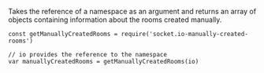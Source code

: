 Takes the reference of a  namespace as an argument and returns an array of objects containing information about the rooms created manually.
```
const getManuallyCreatedRooms = require('socket.io-manually-created-rooms')

// io provides the reference to the namespace
var manuallyCreatedRooms = getManuallyCreatedRooms(io)